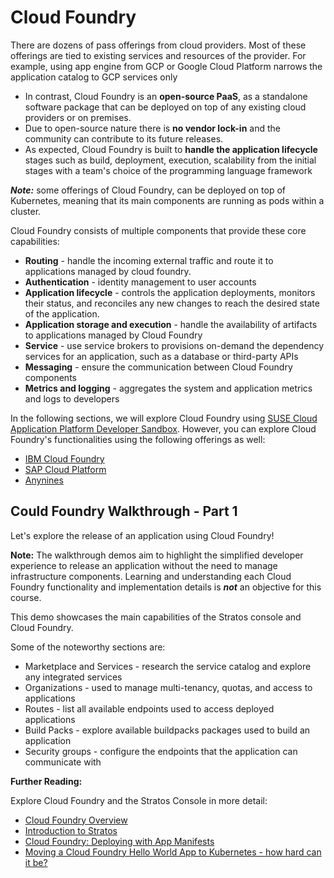 # Cloud Foundry

There are dozens of pass offerings from cloud providers. Most of these offerings are tied to existing services and resources of the provider.
For example, using app engine from GCP or Google Cloud Platform narrows the application catalog to GCP services only

* In contrast, Cloud Foundry is an **open-source PaaS**, as a standalone software package that can be deployed on top of any existing cloud providers or on premises.
* Due to open-source nature there is **no vendor lock-in** and the community can contribute to its future releases.
* As expected, Cloud Foundry is built to **handle the application lifecycle** stages such as build, deployment, execution, scalability from the initial stages with a team's choice of the programming language framework

_**Note:**_ some offerings of Cloud Foundry, can be deployed on top of Kubernetes, meaning that its main components are running as pods within a cluster.

Cloud Foundry consists of multiple components that provide these core capabilities:

* **Routing** - handle the incoming external traffic and route it to applications managed by cloud foundry.
* **Authentication** - identity management to user accounts
* **Application lifecycle** - controls the application deployments, monitors their status, and reconciles any new changes to reach the desired state of the application.
* **Application storage and execution** - handle the availability of artifacts to applications managed by Cloud Foundry
* **Service** - use service brokers to provisions on-demand the dependency services for an application, such as a database or third-party APIs
* **Messaging** - ensure the communication between Cloud Foundry components
* **Metrics and logging** - aggregates the system and application metrics and logs to developers

In the following sections, we will explore Cloud Foundry using [SUSE Cloud Application Platform Developer Sandbox](https://developer.suse.com/capsandbox/). However, you can explore Cloud Foundry's functionalities using the following offerings as well:

* [IBM Cloud Foundry](https://www.ibm.com/cloud/cloud-foundry)
* [SAP Cloud Platform](https://www.sap.com/products/application-development-integration.html)
* [Anynines](https://paas.anynines.com/)

## Could Foundry Walkthrough - Part 1

Let's explore the release of an application using Cloud Foundry!

**Note:** The walkthrough demos aim to highlight the simplified developer experience to release an application without the need to manage infrastructure components. Learning and understanding each Cloud Foundry functionality and implementation details is _**not**_ an objective for this course.

This demo showcases the main capabilities of the Stratos console and Cloud Foundry.

Some of the noteworthy sections are:

* Marketplace and Services - research the service catalog and explore any integrated services
* Organizations - used to manage multi-tenancy, quotas, and access to applications
* Routes - list all available endpoints used to access deployed applications
* Build Packs - explore available buildpacks packages used to build an application
* Security groups - configure the endpoints that the application can communicate with

**Further Reading:**

Explore Cloud Foundry and the Stratos Console in more detail:

* [Cloud Foundry Overview](https://docs.cloudfoundry.org/concepts/overview.html)
* [Introduction to Stratos](https://gettingstarted.cap.explore.suse.dev/stratos/)
* [Cloud Foundry: Deploying with App Manifests](https://docs.cloudfoundry.org/devguide/deploy-apps/manifest.html)
* [Moving a Cloud Foundry Hello World App to Kubernetes - how hard can it be?](https://www.suse.com/c/moving-a-cloud-foundry-hello-world-app-to-kubernetes-src/)

